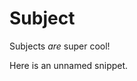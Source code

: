 <!-- #subject -->
# Subject
<!-- !subject -->
Subjects *are* super cool!
<!-- !subject -->
Here is an unnamed snippet.